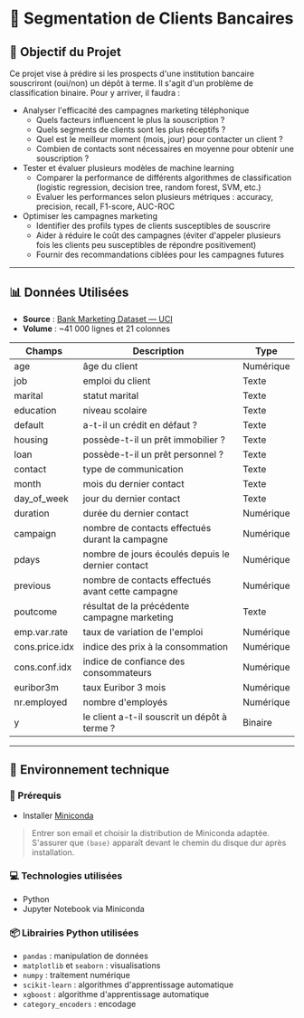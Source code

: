 # 🏦 Segmentation de Clients Bancaires 

## 📌 Objectif du Projet

Ce projet vise à prédire si les prospects d'une institution bancaire souscriront (oui/non) un dépôt à terme. Il s'agit d'un problème de classification binaire. 
Pour y arriver, il faudra : 

* Analyser l'efficacité des campagnes marketing téléphonique
  * Quels facteurs influencent le plus la souscription ?
  * Quels segments de clients sont les plus réceptifs ?
  * Quel est le meilleur moment (mois, jour) pour contacter un client ?
  * Combien de contacts sont nécessaires en moyenne pour obtenir une souscription ?   
* Tester et évaluer plusieurs modèles de machine learning 
  * Comparer la performance de différents algorithmes de classification (logistic regression, decision tree, random forest, SVM, etc.)
  * Evaluer les performances selon plusieurs métriques : accuracy, precision, recall, F1-score, AUC-ROC
* Optimiser les campagnes marketing
  * Identifier des profils types de clients susceptibles de souscrire
  * Aider à réduire le coût des campagnes (éviter d'appeler plusieurs fois les clients peu susceptibles de répondre positivement)
  * Fournir des recommandations ciblées pour les campagnes futures 

---

## 📊 Données Utilisées

* **Source** : [Bank Marketing Dataset — UCI](https://archive.ics.uci.edu/ml/datasets/Bank+Marketing)
* **Volume** : ~41 000 lignes et 21 colonnes

| Champs         | Description                                       | Type      |
|----------------|---------------------------------------------------|-----------|
| age            | âge du client                                     | Numérique |
| job            | emploi du client                                  | Texte     |
| marital        | statut marital                                    | Texte     |
| education      | niveau scolaire                                   | Texte     |
| default        | a-t-il un crédit en défaut ?                      | Texte     |
| housing        | possède-t-il un prêt immobilier ?                 | Texte     |
| loan           | possède-t-il un prêt personnel ?                  | Texte     |
| contact        | type de communication                             | Texte     |
| month          | mois du dernier contact                           | Texte     |
| day_of_week    | jour du dernier contact                           | Texte     |
| duration       | durée du dernier contact                          | Numérique |
| campaign       | nombre de contacts effectués durant la campagne   | Numérique |
| pdays          | nombre de jours écoulés depuis le dernier contact | Numérique |
| previous       | nombre de contacts effectués avant cette campagne | Numérique |
| poutcome       | résultat de la précédente campagne marketing      | Texte     |
| emp.var.rate   | taux de variation de l'emploi                     | Numérique |
| cons.price.idx | indice des prix à la consommation                 | Numérique |
| cons.conf.idx  | indice de confiance des consommateurs             | Numérique |
| euribor3m      | taux Euribor 3 mois                               | Numérique |
| nr.employed    | nombre d'employés                                 | Numérique |
| y              | le client a-t-il souscrit un dépôt à terme ?      | Binaire   |  

---

## 🧰 Environnement technique

### 🔧 Prérequis

* Installer [Miniconda](https://www.anaconda.com/download/) 
> Entrer son email et choisir la distribution de Miniconda adaptée.<br>
> S'assurer que `(base)` apparaît devant le chemin du disque dur après installation.

### 💻 Technologies utilisées

* Python
* Jupyter Notebook via Miniconda

### 📦 Librairies Python utilisées

* `pandas` : manipulation de données
* `matplotlib` et `seaborn` : visualisations
* `numpy` : traitement numérique
* `scikit-learn` : algorithmes d'apprentissage automatique
* `xgboost` : algorithme d'apprentissage automatique
* `category_encoders` : encodage 

